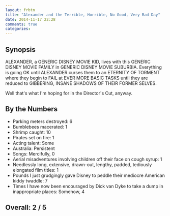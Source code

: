 ```yaml
---
layout: frbtn
title: "Alexander and the Terrible, Horrible, No Good, Very Bad Day"
date: 2014-11-17 22:28
comments: true
categories: 
---
```


## Synopsis

ALEXANDER, a GENERIC DISNEY MOVIE KID, lives with this GENERIC DISNEY MOVIE FAMILY in GENERIC DISNEY MOVIE SUBURBIA. Everything is going OK until ALEXANDER curses them to an ETERNITY OF TORMENT where they begin to FAIL at EVER MORE BASIC TASKS until they are reduced to GIBBERING, INSANE SHADOWS OF THEIR FORMER SELVES.

Well that's what I'm hoping for in the Director's Cut, anyway.

## By the Numbers

* Parking meters destroyed: 6
* Bumblebees macerated: 1
* Shrimp caught: 10
* Pirates set on fire: 1
* Acting talent: Some
* Australia: Persistent
* Songs: Mercifully, 0
* Aerial misadventures involving children off their face on cough syrup: 1
* Needlessly long, extensive, drawn-out, lengthy, padded, tediously elongated film titles: 1
* Pounds I just grudgingly gave Disney to peddle their mediocre American kiddy twaddle: 7
* Times I have now been encouraged by Dick van Dyke to take a dump in inappropriate places: Somehow, 4

## Overall: 2 / 5
